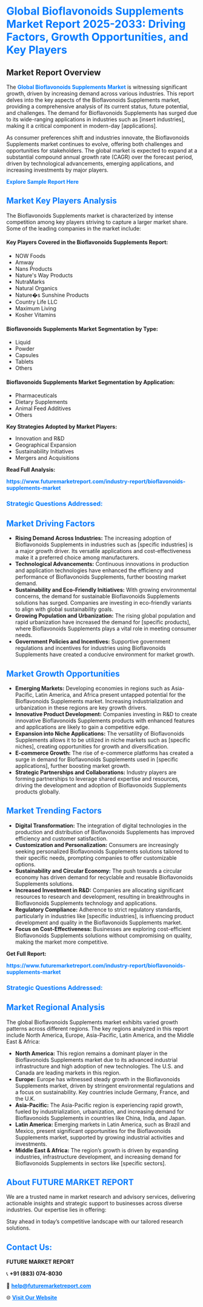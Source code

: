 <h1 style="color: #007BFF;">Global Bioflavonoids Supplements Market Report 2025-2033: Driving Factors, Growth Opportunities, and Key Players</h1>

<section id="overview">
<h2>Market Report Overview</h2>
<p>The <a href="https://www.futuremarketreport.com/industry-report/bioflavonoids-supplements-market" style="color: #007BFF; text-decoration: none;"><strong>Global Bioflavonoids Supplements Market</strong></a> is witnessing significant growth, driven by increasing demand across various industries. This report delves into the key aspects of the Bioflavonoids Supplements market, providing a comprehensive analysis of its current status, future potential, and challenges. The demand for Bioflavonoids Supplements has surged due to its wide-ranging applications in industries such as [insert industries], making it a critical component in modern-day [applications].</p>
<p>As consumer preferences shift and industries innovate, the Bioflavonoids Supplements market continues to evolve, offering both challenges and opportunities for stakeholders. The global market is expected to expand at a substantial compound annual growth rate (CAGR) over the forecast period, driven by technological advancements, emerging applications, and increasing investments by major players.</p>
</section>

<section id="overview">
<p><a href="https://www.futuremarketreport.com/request-sample/reportId=84782" style="color: #007BFF; text-decoration: none;"><strong>Explore Sample Report Here</strong></a></p>
</section>

<section id="key-players">
<h2 style="color: #007BFF;">Market Key Players Analysis</h2>
<p>The Bioflavonoids Supplements market is characterized by intense competition among key players striving to capture a larger market share. Some of the leading companies in the market include:</p>
<h4>Key Players Covered in the Bioflavonoids Supplements Report:</h4>
<ul><li>NOW Foods</li><li>Amway</li><li>Nans Products</li><li>Nature&#039;s Way Products</li><li>NutraMarks</li><li>Natural Organics</li><li>Nature�s Sunshine Products</li><li>Country Life LLC</li><li>Maximum Living</li><li>Kosher Vitamins</li></ul>
<h4>Bioflavonoids Supplements Market Segmentation by Type:</h4>
<ul><li>Liquid</li><li>Powder</li><li>Capsules</li><li>Tablets</li><li>Others</li></ul>

<h4>Bioflavonoids Supplements Market Segmentation by Application:</h4>
<ul><li>Pharmaceuticals</li><li>Dietary Supplements</li><li>Animal Feed Additives</li><li>Others</li></ul>
<p><strong>Key Strategies Adopted by Market Players:</strong></p>
<ul>
<li>Innovation and R&D</li>
<li>Geographical Expansion</li>
<li>Sustainability Initiatives</li>
<li>Mergers and Acquisitions</li>
</ul>
</section>

<section>
<p><strong>Read Full Analysis: </strong></p><a href="https://www.futuremarketreport.com/industry-report/bioflavonoids-supplements-market" style="color: #007BFF; text-decoration: none;"><strong>https://www.futuremarketreport.com/industry-report/bioflavonoids-supplements-market</strong></a>
<h3 style="color: #007BFF;">Strategic Questions Addressed:</h3>
</section>

<section id="driving-factors">
<h2 style="color: #007BFF;">Market Driving Factors</h2>
<ul>
<li><strong>Rising Demand Across Industries:</strong> The increasing adoption of Bioflavonoids Supplements in industries such as [specific industries] is a major growth driver. Its versatile applications and cost-effectiveness make it a preferred choice among manufacturers.</li>
<li><strong>Technological Advancements:</strong> Continuous innovations in production and application technologies have enhanced the efficiency and performance of Bioflavonoids Supplements, further boosting market demand.</li>
<li><strong>Sustainability and Eco-Friendly Initiatives:</strong> With growing environmental concerns, the demand for sustainable Bioflavonoids Supplements solutions has surged. Companies are investing in eco-friendly variants to align with global sustainability goals.</li>
<li><strong>Growing Population and Urbanization:</strong> The rising global population and rapid urbanization have increased the demand for [specific products], where Bioflavonoids Supplements plays a vital role in meeting consumer needs.</li>
<li><strong>Government Policies and Incentives:</strong> Supportive government regulations and incentives for industries using Bioflavonoids Supplements have created a conducive environment for market growth.</li>
</ul>
</section>

<section id="growth-opportunities">
<h2 style="color: #007BFF;">Market Growth Opportunities</h2>
<ul>
<li><strong>Emerging Markets:</strong> Developing economies in regions such as Asia-Pacific, Latin America, and Africa present untapped potential for the Bioflavonoids Supplements market. Increasing industrialization and urbanization in these regions are key growth drivers.</li>
<li><strong>Innovative Product Development:</strong> Companies investing in R&D to create innovative Bioflavonoids Supplements products with enhanced features and applications are likely to gain a competitive edge.</li>
<li><strong>Expansion into Niche Applications:</strong> The versatility of Bioflavonoids Supplements allows it to be utilized in niche markets such as [specific niches], creating opportunities for growth and diversification.</li>
<li><strong>E-commerce Growth:</strong> The rise of e-commerce platforms has created a surge in demand for Bioflavonoids Supplements used in [specific applications], further boosting market growth.</li>
<li><strong>Strategic Partnerships and Collaborations:</strong> Industry players are forming partnerships to leverage shared expertise and resources, driving the development and adoption of Bioflavonoids Supplements products globally.</li>
</ul>
</section>

<section id="trending-factors">
<h2 style="color: #007BFF;">Market Trending Factors</h2>
<ul>
<li><strong>Digital Transformation:</strong> The integration of digital technologies in the production and distribution of Bioflavonoids Supplements has improved efficiency and customer satisfaction.</li>
<li><strong>Customization and Personalization:</strong> Consumers are increasingly seeking personalized Bioflavonoids Supplements solutions tailored to their specific needs, prompting companies to offer customizable options.</li>
<li><strong>Sustainability and Circular Economy:</strong> The push towards a circular economy has driven demand for recyclable and reusable Bioflavonoids Supplements solutions.</li>
<li><strong>Increased Investment in R&D:</strong> Companies are allocating significant resources to research and development, resulting in breakthroughs in Bioflavonoids Supplements technology and applications.</li>
<li><strong>Regulatory Compliance:</strong> Adherence to strict regulatory standards, particularly in industries like [specific industries], is influencing product development and quality in the Bioflavonoids Supplements market.</li>
<li><strong>Focus on Cost-Effectiveness:</strong> Businesses are exploring cost-efficient Bioflavonoids Supplements solutions without compromising on quality, making the market more competitive.</li>
</ul>
</section>

<section>
<p><strong>Get Full Report: </strong></p><a href="https://www.futuremarketreport.com/industry-report/bioflavonoids-supplements-market" style="color: #007BFF; text-decoration: none;"><strong>https://www.futuremarketreport.com/industry-report/bioflavonoids-supplements-market</strong></a>
<h3 style="color: #007BFF;">Strategic Questions Addressed:</h3>
</section>


<section id="regional-analysis">
<h2 style="color: #007BFF;">Market Regional Analysis</h2>
<p>The global Bioflavonoids Supplements market exhibits varied growth patterns across different regions. The key regions analyzed in this report include North America, Europe, Asia-Pacific, Latin America, and the Middle East & Africa:</p>
<ul>
<li><strong>North America:</strong> This region remains a dominant player in the Bioflavonoids Supplements market due to its advanced industrial infrastructure and high adoption of new technologies. The U.S. and Canada are leading markets in this region.</li>
<li><strong>Europe:</strong> Europe has witnessed steady growth in the Bioflavonoids Supplements market, driven by stringent environmental regulations and a focus on sustainability. Key countries include Germany, France, and the U.K.</li>
<li><strong>Asia-Pacific:</strong> The Asia-Pacific region is experiencing rapid growth, fueled by industrialization, urbanization, and increasing demand for Bioflavonoids Supplements in countries like China, India, and Japan.</li>
<li><strong>Latin America:</strong> Emerging markets in Latin America, such as Brazil and Mexico, present significant opportunities for the Bioflavonoids Supplements market, supported by growing industrial activities and investments.</li>
<li><strong>Middle East & Africa:</strong> The region’s growth is driven by expanding industries, infrastructure development, and increasing demand for Bioflavonoids Supplements in sectors like [specific sectors].</li>
</ul>
</section>

<footer>
<h2 style="color: #007BFF;">About FUTURE MARKET REPORT</h2>
<p>We are a trusted name in market research and advisory services, delivering actionable insights and strategic support to businesses across diverse industries. Our expertise lies in offering:</p>

<p>Stay ahead in today’s competitive landscape with our tailored research solutions.</p>

<h2 style="color: #007BFF;">Contact Us:</h2>
<p><strong>FUTURE MARKET REPORT</strong></p>
<p>📞 <strong>+91 (883) 074-8030</strong></p>
<p>📧 <strong><a href="mailto:help@futuremarketreport.com" style="color: #007BFF;">help@futuremarketreport.com</a></strong></p>
<p>🌐 <strong><a href="https://www.futuremarketreport.com/" style="color: #007BFF;">Visit Our Website</a></strong></p>
</footer>